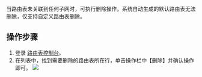 当路由表未关联到任何子网时，可执行删除操作。系统自动生成的默认路由表无法删除，仅支持自定义路由表删除。

## 操作步骤
1. 登录 [路由表控制台](https://console.cloud.tencent.com/vpc/route?rid=1)。
2. 在列表中，找到需要删除的路由表所在行，单击操作栏中【删除】并确认操作即可。
    ![](https://main.qcloudimg.com/raw/236713763fb217d6f2d32405d5989076.png)
